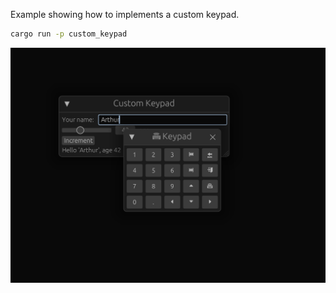 Example showing how to implements a custom keypad.

```sh
cargo run -p custom_keypad
```

![](screenshot.png)
